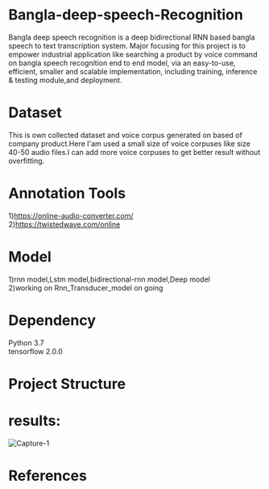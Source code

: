 # Bangla-deep-speech-Recognition
Bangla deep speech recognition is a deep bidirectional RNN based bangla speech to text transcription system.
Major focusing for this project is to empower industrial application like searching a product by voice command on bangla speech recognition  end to end model, via an easy-to-use, efficient, smaller and scalable implementation, including training, inference & testing module,and deployment.

# Dataset  
This is own collected dataset and voice corpus generated on based of company product.Here I'am used a small size of voice corpuses like size 40-50 audio files.I can add more voice corpuses to get better result without overfitting.

# Annotation Tools   
1)https://online-audio-converter.com/  
2)https://twistedwave.com/online   

# Model  
1)rnn model,Lstm model,bidirectional-rnn model,Deep model  
2)working on Rnn_Transducer_model on going

# Dependency    
 Python 3.7   
 tensorflow 2.0.0  

# Project Structure

# results:  
![Capture-1](https://user-images.githubusercontent.com/45398575/120583800-ad5e5380-c450-11eb-84b9-85779bf71f13.PNG)

# References
